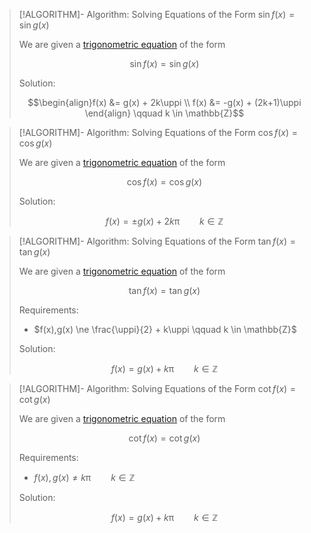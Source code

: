 >[!ALGORITHM]- Algorithm: Solving Equations of the Form $\sin f(x) = \sin g(x)$
>
>We are given a [trigonometric equation](Trigonometric%20Equation.md) of the form
>
>$$\sin f(x) = \sin g(x)$$
>
>Solution:
>
>$$\begin{align}f(x) &= g(x) + 2k\uppi \\ f(x) &= -g(x) + (2k+1)\uppi \end{align} \qquad k \in \mathbb{Z}$$
>
>

>[!ALGORITHM]- Algorithm: Solving Equations of the Form $\cos f(x) = \cos g(x)$
>
>We are given a [trigonometric equation](Trigonometric%20Equation.md) of the form
>
>$$\cos f(x) = \cos g(x)$$
>
>Solution:
>
>$$f(x) = \pm g(x) + 2k\uppi \qquad k \in \mathbb{Z}$$
>

>[!ALGORITHM]- Algorithm: Solving Equations of the Form $\tan f(x) = \tan g(x)$
>
>We are given a [trigonometric equation](Trigonometric%20Equation.md) of the form
>
>$$\tan f(x) = \tan g(x)$$
>
>Requirements:
>- $f(x),g(x) \ne \frac{\uppi}{2} + k\uppi \qquad k \in \mathbb{Z}$
>
>Solution:
>
>$$f(x) = g(x) + k\uppi \qquad k \in \mathbb{Z}$$
>

>[!ALGORITHM]- Algorithm: Solving Equations of the Form $\cot f(x) = \cot g(x)$
>
>We are given a [trigonometric equation](Trigonometric%20Equation.md) of the form
>
>$$\cot f(x) = \cot g(x)$$
>
>Requirements:
>- $f(x), g(x) \ne k\uppi \qquad k \in \mathbb{Z}$
>
>
>Solution:
>
>$$f(x) = g(x) + k\uppi \qquad k \in \mathbb{Z}$$
>